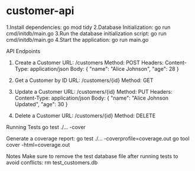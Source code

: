 # customer-api

1.Install dependencies: go mod tidy
2.Database Initialization: go run cmd/initdb/main.go
3.Run the database initialization script: go run cmd/initdb/main.go
4.Start the application: go run main.go

API Endpoints

1. Create a Customer
   URL: /customers
   Method: POST
   Headers:
   Content-Type: application/json
   Body:
   {
   "name": "Alice Johnson",
   "age": 28
   }

2. Get a Customer by ID
   URL: /customers/{id}
   Method: GET

3. Update a Customer
   URL: /customers/{id}
   Method: PUT
   Headers:
   Content-Type: application/json
   Body:
   {
   "name": "Alice Johnson Updated",
   "age": 30
   }

4. Delete a Customer
   URL: /customers/{id}
   Method: DELETE

Running Tests
go test ./... -cover

Generate a coverage report:
go test ./... -coverprofile=coverage.out
go tool cover -html=coverage.out

Notes
Make sure to remove the test database file after running tests to avoid conflicts:
rm test_customers.db
